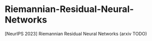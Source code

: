 # Riemannian-Residual-Neural-Networks
[NeurIPS 2023] Riemannian Residual Neural Networks (arxiv TODO)
